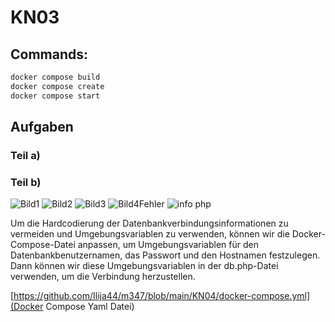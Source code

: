 # KN03

## Commands:

```dockerfile
docker compose build
docker compose create
docker compose start
 ``` 

## Aufgaben
### Teil a)


### Teil b)
![Bild1](https://github.com/Ilija44/m347/assets/113606362/57ae13bd-d9aa-4955-9fd2-30fac1656fa4)
![Bild2](https://github.com/Ilija44/m347/assets/113606362/9bc713a0-91d3-4376-8826-b5203b24169e)
![Bild3](https://github.com/Ilija44/m347/assets/113606362/85ff07bd-1620-447e-a6d2-39df02f90a01)
![Bild4Fehler](https://github.com/Ilija44/m347/assets/113606362/188c6be1-00c1-4ed8-a552-69c5ecf4ea03)
![info php](https://github.com/Ilija44/m347/assets/113606362/6886a8b9-18b8-4210-aa0c-82b800c9a0b7)

Um die Hardcodierung der Datenbankverbindungsinformationen zu vermeiden und Umgebungsvariablen zu verwenden, können wir die Docker-Compose-Datei anpassen, um Umgebungsvariablen für den Datenbankbenutzernamen, das Passwort und den Hostnamen festzulegen. Dann können wir diese Umgebungsvariablen in der db.php-Datei verwenden, um die Verbindung herzustellen.

[https://github.com/Ilija44/m347/blob/main/KN04/docker-compose.yml](Docker Compose Yaml Datei)











  
  





